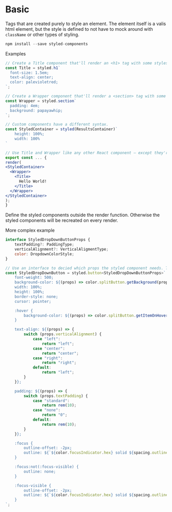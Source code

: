 # Basic

Tags that are created purely to style an element. The element itself is a valis html element, but the style is defined to not have to mock around with `className` or other types of styling.

```js
npm install --save styled-components
```

Examples
```jsx
// Create a Title component that'll render an <h1> tag with some styles
const Title = styled.h1`
  font-size: 1.5em;
  text-align: center;
  color: palevioletred;
`;

// Create a Wrapper component that'll render a <section> tag with some styles
const Wrapper = styled.section`
  padding: 4em;
  background: papayawhip;
`;

// Custom components have a different syntax.
const StyledContainer = styled(ResultsContainer)`
	height: 100%;
	width: 100%
`

// Use Title and Wrapper like any other React component – except they're styled!
export const ... {
render(
<StyledContainer>
  <Wrapper>
    <Title>
      Hello World!
    </Title>
  </Wrapper>
</StyledContainer>
);
}
```

Define the styled components outside the render function. Otherwise the styled components will be recreated on every render.


More complex example
```jsx
interface StyledDropDownButtonProps {
	textPadding?: PaddingType;
	verticalAlignment?: VerticalAligmentType;
	color: DropdownColorStyle;
}

// Use an interface to decied which props the styled component needs. They are added like reguler props.
const StyledDropDownButton = styled.button<StyledDropDownButtonProps>`
	font-weight: 500;
	background-color: ${(props) => color.splitButton.getBackground(props.color).hex};
	width: 100%;
	height: 100%;
	border-style: none;
	cursor: pointer;

	:hover {
		background-color: ${(props) => color.splitButton.getItemOnHover(props.color).hex};
	}

	text-align: ${(props) => {
		switch (props.verticalAlignment) {
			case "left":
				return "left";
			case "center":
				return "center";
			case "right":
				return "right";
			default:
				return "left";
		}
	}};

	padding: ${(props) => {
		switch (props.textPadding) {
			case "standard":
				return rem(10);
			case "none":
				return "0";
			default:
				return rem(10);
		}
	}};

	:focus {
		outline-offset: -2px;
		outline: ${`${color.focusIndicator.hex} solid ${spacing.outline.width}`};
	}

	:focus:not(:focus-visible) {
		outline: none;
	}

	:focus-visible {
		outline-offset: -2px;
		outline: ${`${color.focusIndicator.hex} solid ${spacing.outline.width}`};
	}
`;
```